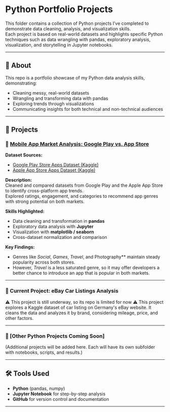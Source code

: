 # Python Portfolio Projects

This folder contains a collection of Python projects I’ve completed to demonstrate data cleaning, analysis, and visualization skills.  
Each project is based on real-world datasets and highlights specific Python techniques such as data wrangling with pandas, exploratory analysis, visualization, and storytelling in Jupyter notebooks.  

___


## 📎 About
This repo is a portfolio showcase of my Python data analysis skills, demonstrating:  
- Cleaning messy, real-world datasets  
- Wrangling and transforming data with pandas  
- Exploring trends through visualizations  
- Communicating insights for both technical and non-technical audiences  


---

## 📂 Projects

### 🔹 [Mobile App Market Analysis: Google Play vs. App Store](./mobile-app-analysis)
**Dataset Sources:**  
- [Google Play Store Apps Dataset (Kaggle)](https://www.kaggle.com/datasets/lava18/google-play-store-apps)  
- [Apple App Store Apps Dataset (Kaggle)](https://www.kaggle.com/datasets/ramamet4/app-store-apple-data-set-10k-apps)  

**Description:**  
Cleaned and compared datasets from Google Play and the Apple App Store to identify cross-platform app trends.  
Explored ratings, engagement, and categories to recommend app genres with strong potential on both markets.  

**Skills Highlighted:**  
- Data cleaning and transformation in **pandas**  
- Exploratory data analysis with **Jupyter**  
- Visualization with **matplotlib / seaborn**  
- Cross-dataset normalization and comparison  

**Key Findings:**  
- Genres like *Social*, *Games*, *Travel*, and Photography** maintain steady popularity across both stores.
- However, *Travel* is a less saturated genre, so it may offer developers a better chance to introduce an app that is popular in both markets.

---

### 🔹 Current Project: eBay Car Listings Analysis
⚠️ This project is still underway, so its repo is limited for now ⚠️
This project explores a Kaggle dataset of car listing on Germany's eBay website. It cleans the data and analyzes it by brand, considering mileage, price, and other factors.

---

### 🔹 [Other Python Projects Coming Soon]  
(Additional projects will be added here. Each will have its own subfolder with notebooks, scripts, and results.)  

---

## 🛠 Tools Used
- **Python** (pandas, numpy)  
- **Jupyter Notebook** for step-by-step analysis  
- **GitHub** for version control and documentation  

---

